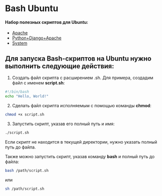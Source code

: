 # Bash Ubuntu
#### Набор полезных скриптов для Ubuntu:

* [Apache](https://github.com/den0011/bash_ubuntu/blob/main/Apache.md)
* [Python+Django+Apache](https://github.com/den0011/bash_ubuntu/blob/main/Python%2BDjango%2BApache.md)
* [System](https://github.com/den0011/bash_ubuntu/blob/main/System.md)

## Для запуска Bash-скриптов на Ubuntu нужно выполнить следующие действия:

1. Создать файл скрипта с расширением .sh. Для примера, создадим файл с именем **script.sh**:

```` bash
#!/bin/bash
echo "Hello, World!"
````
2. Сделать файл скрипта исполняемым с помощью команды **chmod**:

```` bash
chmod +x script.sh
````

3. Запустить скрипт, указав его полный путь и имя:

```` bash
./script.sh
````
Если скрипт не находится в текущей директории, нужно указать полный путь до файла.

Также можно запустить скрипт, указав команду **bash** и полный путь до файла:

```` bash
bash /path/script.sh
````
или
```` bash
sh /path/script.sh
````
